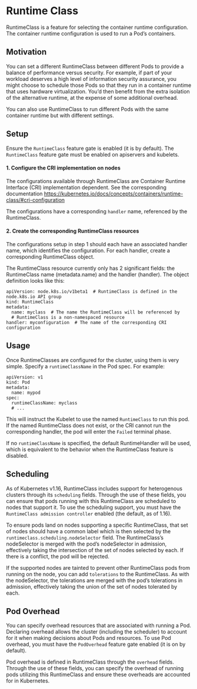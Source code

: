 # Runtime Class

RuntimeClass is a feature for selecting the container runtime configuration. The container runtime configuration is used to run a Pod’s containers.

## Motivation

You can set a different RuntimeClass between different Pods to provide a balance of performance versus security. For example, if part of your workload deserves a high level of information security assurance, you might choose to schedule those Pods so that they run in a container runtime that uses hardware virtualization. You’d then benefit from the extra isolation of the alternative runtime, at the expense of some additional overhead.

You can also use RuntimeClass to run different Pods with the same container runtime but with different settings.

## Setup

Ensure the `RuntimeClass` feature gate is enabled (it is by default). The `RuntimeClass` feature gate must be enabled on apiservers and kubelets.

#### 1. Configure the CRI implementation on nodes

The configurations available through RuntimeClass are Container Runtime Interface (CRI) implementation dependent. See the corresponding documentation https://kubernetes.io/docs/concepts/containers/runtime-class/#cri-configuration

The configurations have a corresponding `handler` name, referenced by the RuntimeClass.

#### 2. Create the corresponding RuntimeClass resources

The configurations setup in step 1 should each have an associated handler name, which identifies the configuration. For each handler, create a corresponding RuntimeClass object.

The RuntimeClass resource currently only has 2 significant fields: the RuntimeClass name (metadata.name) and the handler (handler). The object definition looks like this:

```
apiVersion: node.k8s.io/v1beta1  # RuntimeClass is defined in the node.k8s.io API group
kind: RuntimeClass
metadata:
  name: myclass  # The name the RuntimeClass will be referenced by
  # RuntimeClass is a non-namespaced resource
handler: myconfiguration  # The name of the corresponding CRI configuration
```

## Usage
Once RuntimeClasses are configured for the cluster, using them is very simple. Specify a `runtimeClassName` in the Pod spec. For example:

```
apiVersion: v1
kind: Pod
metadata:
  name: mypod
spec:
  runtimeClassName: myclass
  # ...
```

This will instruct the Kubelet to use the named `RuntimeClass` to run this pod. If the named RuntimeClass does not exist, or the CRI cannot run the corresponding handler, the pod will enter the `Failed` terminal phase.

If no `runtimeClassName` is specified, the default RuntimeHandler will be used, which is equivalent to the behavior when the RuntimeClass feature is disabled.

## Scheduling

As of Kubernetes v1.16, RuntimeClass includes support for heterogenous clusters through its `scheduling` fields. Through the use of these fields, you can ensure that pods running with this RuntimeClass are scheduled to nodes that support it. To use the scheduling support, you must have the `RuntimeClass admission controller` enabled (the default, as of 1.16).

To ensure pods land on nodes supporting a specific RuntimeClass, that set of nodes should have a common label which is then selected by the `runtimeclass.scheduling.nodeSelector` field. The RuntimeClass’s nodeSelector is merged with the pod’s nodeSelector in admission, effectively taking the intersection of the set of nodes selected by each. If there is a conflict, the pod will be rejected.

If the supported nodes are tainted to prevent other RuntimeClass pods from running on the node, you can add `tolerations` to the RuntimeClass. As with the nodeSelector, the tolerations are merged with the pod’s tolerations in admission, effectively taking the union of the set of nodes tolerated by each.

## Pod Overhead

You can specify overhead resources that are associated with running a Pod. Declaring overhead allows the cluster (including the scheduler) to account for it when making decisions about Pods and resources.
To use Pod overhead, you must have the `PodOverhead` feature gate enabled (it is on by default).

Pod overhead is defined in RuntimeClass through the `overhead` fields. Through the use of these fields, you can specify the overhead of running pods utilizing this RuntimeClass and ensure these overheads are accounted for in Kubernetes.

